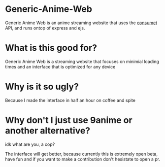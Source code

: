 # Generic-Anime-Web
Generic Anime Web is an anime streaming website that uses the [consumet](https://github.com/consumet/api.consumet.org) API, and runs ontop of express and ejs.

# What is this good for? 
Generic Anime Web is a streaming website that focuses on minimial loading times and an interface that is optimized for any device

# Why is it so ugly?

Because I made the interface in half an hour on coffee and spite

# Why don't I just use 9anime or another alternative?

idk what are you, a cop?

The interface will get better, because currently this is extremely open beta, have fun and if you want to make a contribution don't hesistate to open a pr.
